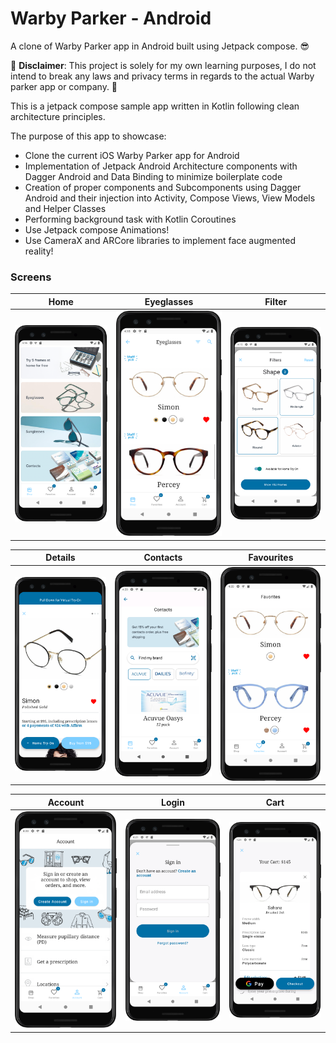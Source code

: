 # Warby Parker - Android

A clone of Warby Parker app in Android built using Jetpack compose. 😎

🛑 **Disclaimer**: This project is solely for my own learning purposes, I do not intend to break any laws and privacy terms in regards to the actual Warby parker app or company. 🛑

This is a jetpack compose sample app written in Kotlin following clean architecture principles.

The purpose of this app to showcase:

- Clone the current iOS Warby Parker app for Android
- Implementation of Jetpack Android Architecture components with Dagger Android and Data Binding to minimize boilerplate code
- Creation of proper components and Subcomponents using Dagger Android and their injection into Activity, Compose Views, View Models and Helper Classes
- Performing background task with Kotlin Coroutines
- Use Jetpack compose Animations!
- Use CameraX and ARCore libraries to implement face augmented reality!

### Screens

Home          | Eyeglasses     |  Filter |
:-------------------------:| :-------------------------:|:-------------------------: 
<img src="screenshots/home.png" width=300 />  | <img src="screenshots/glasses.png" width=300 />  |  <img src="screenshots/filter.png" width=300 />

Details | Contacts             |  Favourites 
:-------------------------:|:-------------------------:|:-------------------------: 
<img src="screenshots/detail.png" width=300 /> | <img src="screenshots/contacts.png" width=300 />  |  <img src="screenshots/favourites.png" width=300 /> | /> 
 
Account  | Login             |  Cart | 
:-------------------------:|:-------------------------:|:-------------------------:
 <img src="screenshots/account.png" width=300 />  | <img src="screenshots/login.png" width=300 />  |  <img src="screenshots/cart.png" width=300 /> |

